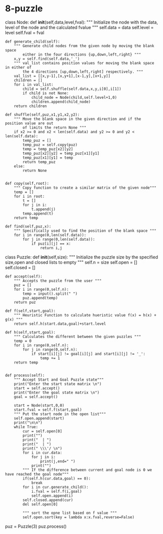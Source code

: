 # 8-puzzle

class Node:
    def __init__(self,data,level,fval):
        """ Initialize the node with the data, level of the node and the calculated fvalue """
        self.data = data
        self.level = level
        self.fval = fval

    def generate_child(self):
        """ Generate child nodes from the given node by moving the blank space
            either in the four directions {up,down,left,right} """
        x,y = self.find(self.data,'_')
        """ val_list contains position values for moving the blank space in either of
            the 4 directions [up,down,left,right] respectively. """
        val_list = [[x,y-1],[x,y+1],[x-1,y],[x+1,y]]
        children = []
        for i in val_list:
            child = self.shuffle(self.data,x,y,i[0],i[1])
            if child is not None:
                child_node = Node(child,self.level+1,0)
                children.append(child_node)
        return children
        
    def shuffle(self,puz,x1,y1,x2,y2):
        """ Move the blank space in the given direction and if the position value are out
            of limits the return None """
        if x2 >= 0 and x2 < len(self.data) and y2 >= 0 and y2 < len(self.data):
            temp_puz = []
            temp_puz = self.copy(puz)
            temp = temp_puz[x2][y2]
            temp_puz[x2][y2] = temp_puz[x1][y1]
            temp_puz[x1][y1] = temp
            return temp_puz
        else:
            return None
            

    def copy(self,root):
        """ Copy function to create a similar matrix of the given node"""
        temp = []
        for i in root:
            t = []
            for j in i:
                t.append(j)
            temp.append(t)
        return temp    
            
    def find(self,puz,x):
        """ Specifically used to find the position of the blank space """
        for i in range(0,len(self.data)):
            for j in range(0,len(self.data)):
                if puz[i][j] == x:
                    return i,j

class Puzzle:
    def __init__(self,size):
        """ Initialize the puzzle size by the specified size,open and closed lists to empty """
        self.n = size
        self.open = []
        self.closed = []

    def accept(self):
        """ Accepts the puzzle from the user """
        puz = []
        for i in range(0,self.n):
            temp = input().split(" ")
            puz.append(temp)
        return puz

    def f(self,start,goal):
        """ Heuristic Function to calculate hueristic value f(x) = h(x) + g(x) """
        return self.h(start.data,goal)+start.level

    def h(self,start,goal):
        """ Calculates the different between the given puzzles """
        temp = 0
        for i in range(0,self.n):
            for j in range(0,self.n):
                if start[i][j] != goal[i][j] and start[i][j] != '_':
                    temp += 1
        return temp
        

    def process(self):
        """ Accept Start and Goal Puzzle state"""
        print("Enter the start state matrix \n")
        start = self.accept()
        print("Enter the goal state matrix \n")        
        goal = self.accept()

        start = Node(start,0,0)
        start.fval = self.f(start,goal)
        """ Put the start node in the open list"""
        self.open.append(start)
        print("\n\n")
        while True:
            cur = self.open[0]
            print("")
            print("  | ")
            print("  | ")
            print(" \\\'/ \n")
            for i in cur.data:
                for j in i:
                    print(j,end=" ")
                print("")
            """ If the difference between current and goal node is 0 we have reached the goal node"""
            if(self.h(cur.data,goal) == 0):
                break
            for i in cur.generate_child():
                i.fval = self.f(i,goal)
                self.open.append(i)
            self.closed.append(cur)
            del self.open[0]

            """ sort the opne list based on f value """
            self.open.sort(key = lambda x:x.fval,reverse=False)

puz = Puzzle(3)
puz.process()
